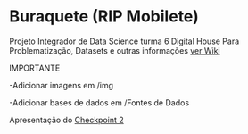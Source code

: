 # Buraquete (RIP Mobilete)

Projeto Integrador de Data Science turma 6 Digital House
Para Problematização, Datasets e outras informações [ver Wiki](https://github.com/langaia/Buraquete/wiki)


IMPORTANTE

-Adicionar imagens em /img

-Adicionar bases de dados em /Fontes de Dados

Apresentação do [Checkpoint 2](https://docs.google.com/presentation/d/1x-jgsxE06nq3H0l2lt1PFxfuF3agvxRsy3yYjjhav1Q/edit#slide=id.p) 
